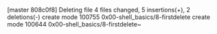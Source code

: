 [master 808c0f8] Deleting file
 4 files changed, 5 insertions(+), 2 deletions(-)
 create mode 100755 0x00-shell_basics/8-firstdelete
 create mode 100644 0x00-shell_basics/8-firstdelete~

